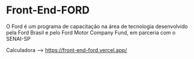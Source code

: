 # Front-End-FORD

O Ford <Enter> é um programa de capacitação na área de tecnologia desenvolvido pela Ford Brasil e pelo Ford Motor Company Fund, em parceria com o SENAI-SP


Calculadora -->  https://front-end-ford.vercel.app/
